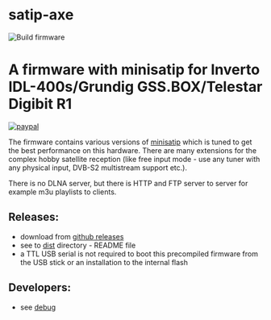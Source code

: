 # satip-axe

![Build firmware](https://github.com/Jalle19/satip-axe/workflows/Build%20firmware/badge.svg)

A firmware with minisatip for Inverto IDL-400s/Grundig GSS.BOX/Telestar Digibit R1
==================================================================================

[![paypal](https://www.paypalobjects.com/en_US/i/btn/btn_donateCC_LG.gif)](http://paypal.me/perex)

The firmware contains various versions of [minisatip](https://github.com/catalinii/minisatip)
which is tuned to get the best performance on this hardware. There are many extensions for
the complex hobby satellite reception (like free input mode - use any tuner with any physical input,
DVB-S2 multistream support etc.).

There is no DLNA server, but there is HTTP and FTP server to server for
example m3u playlists to clients.

Releases:
---------

  - download from [github releases](https://github.com/perexg/satip-axe/releases)
  - see to [dist](https://github.com/perexg/satip-axe/tree/master/dist) directory - README file
  - a TTL USB serial is not required to boot this precompiled firmware
    from the USB stick or an installation to the internal flash

Developers:
-----------

  - see [debug](https://github.com/perexg/satip-axe/tree/master/debug)

